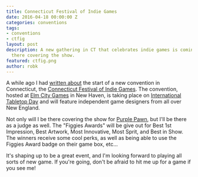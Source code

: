 ```yaml
---
title: Connecticut Festival of Indie Games
date: 2016-04-18 00:00:00 Z
categories: conventions
tags:
- conventions
- ctfig
layout: post
description: A new gathering in CT that celebrates indie games is coming. I'll be
  there covering the show.
featured: ctfig.png
author: robk
---
```


A while ago I had [written about](http://www.purplepawn.com/2016/02/connecticut-festival-of-indie-games/) the start of a new convention in Connecticut, the [Connecticut Festival of Indie Games](http://ct-fig.com). The convention, hosted at [Elm City Games](https://www.facebook.com/ElmCityGames/) in New Haven, is taking place on [International Tabletop Day](http://geekandsundry.com/table-top-day/) and will feature independent game designers from all over New England.

Not only will I be there covering the show for [Purple Pawn](http://purplepawn.com), but I'll be there as a judge as well. The "Figgies Awards" will be give out for Best 1st Impression, Best Artwork, Most Innovative, Most Sprit, and Best in Show. The winners receive some cool perks, as well as being able to use the Figgies Award badge on their game box, etc...

It's shaping up to be a great event, and I'm looking forward to playing all sorts of new game. If you're going, don't be afraid to hit me up for a game if you see me!

